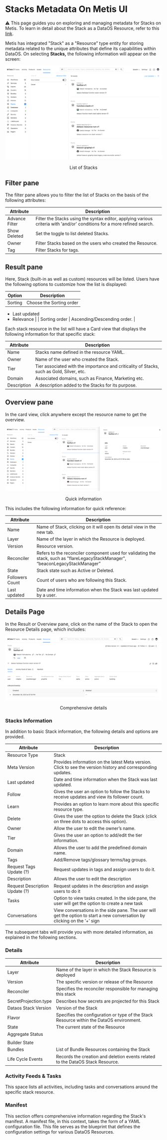 # Stacks Metadata On Metis UI

<aside class="callout">
⚠️ This page guides you on exploring and managing metadata for Stacks on Metis. To learn in detail about the Stack as a DataOS Resource, refer to this <a href="/resources/stacks/">link</a>.

</aside>

Metis has integrated "Stack" as a "Resource” type entity for storing metadata related to the unique attributes that define its capabilities within DataOS. On selecting **Stacks,** the following information will appear on the screen:

![stacks.png](metis_resources_stacks/stacks.png)
<figcaption align = "center"> List of Stacks  </figcaption>

## Filter pane

The filter pane allows you to filter the list of Stacks on the basis of the following attributes:

| Attribute | Description |
| --- | --- |
| Advance Filter | Filter the Stacks using the syntax editor, applying various criteria with 'and/or' conditions for a more refined search. |
| Show Deleted | Set the toggle to list deleted Stacks. |
| Owner | Filter Stacks based on the users who created the Resource. |
| Tag | Filter Stacks for tags. |

## Result pane

Here, Stack (built-in as well as custom) resources will be listed. Users have the following options to customize how the list is displayed:

| Option | Description |
| --- | --- |
| Sorting | Choose the Sorting order
- Last updated
- Relevance |
| Sorting order | Ascending/Descending order. |

Each stack resource in the list will have a Card view that displays the following information for that specific stack:

| Attribute | Description |
| --- | --- |
| Name | Stacks name defined in the resource YAML. |
| Owner | Name of the user who created the Stack. |
| Tier | Tier associated with the importance and criticality of Stacks, such as Gold, Silver, etc. |
| Domain | Associated domains, such as Finance, Marketing etc. |
| Description | A description added to the Stacks for its purpose. |

## Overview pane

In the card view, click anywhere except the resource name to get the overview.

![stack_overview.png](metis_resources_stacks/stack_overview.png)
<figcaption align = "center"> Quick information  </figcaption>

This includes the following information for quick reference:

| Attribute | Description |
| --- | --- |
| Name | Name of Stack, clicking on it will open its detail view in the new tab. |
| Layer | Name of the layer in which the Resource is deployed. |
| Version | Resource version. |
| Reconciler | Refers to the reconciler component used for validating the stack, such as "flareLegacyStackManager", “beaconLegacyStackManager” |
| State | Stack state such as Active or Deleted. |
| Followers Count | Count of users who are following this Stack. |
| Last updated | Date and time information when the Stack was last updated by a user. |

## Details Page

In the Result or Overview pane, click on the name of the Stack to open the Resource Details page, which includes:

![stack_detail.png](metis_resources_stacks/stack_detail.png)
<figcaption align = "center"> Comprehensive details  </figcaption>

### Stacks Information

In addition to basic Stack information, the following details and options are provided.

| Attribute | Description |
| --- | --- |
| Resource Type | Stack |
| Meta Version | Provides information on the latest Meta version. Click to see the version history and corresponding updates.  |
| Last updated | Date and time information when the Stack was last updated. |
| Follow | Gives the user an option to follow the Stacks to receive updates and view its follower count. |
| Learn | Provides an option to learn more about this specific resource type. |
| Delete | Gives the user the option to delete the Stack (click on three dots to access this option). |
| Owner | Allow the user to edit the owner’s name. |
| Tier | Gives the user an option to add/edit the tier information. |
| Domain | Allows the user to add the predefined domain name. |
| Tags | Add/Remove tags/glossary terms/tag groups. |
| Request Tags Update (?) | Request updates in tags and assign users to do it. |
| Description | Allows the user to edit the description |
| Request Description Update (?) | Request updates in the description and assign users to do it |
| Tasks | Option to view tasks created. In the side pane, the user will get the option to create a new task |
| Conversations | View conversations in the side pane. The user will get the option to start a new conversation by clicking on the ‘+’ sign |

The subsequent tabs will provide you with more detailed information, as explained in the following sections.

### Details

| Attribute | Description |
| --- | --- |
| Layer | Name of the layer in which the Stack Resource is deployed |
| Version | The specific version or release of the Resource |
| Reconciler | Specifies the reconciler responsible for managing this stack |
| SecretProjection.type | Describes how secrets are projected for this Stack |
| Dataos Stack Version | Version of the Stack |
| Flavor | Specifies the configuration or type of the Stack Resource within the DataOS environment. |
| State | The current state of the Resource |
| Aggregate Status
 |  |
| Builder State |  |
| Bundles | List of Bundle Resources containing the Stack |
| Life Cycle Events | Records the creation and deletion events related to the DataOS Stack Resource. |

### Activity Feeds & Tasks

This space lists all activities, including tasks and conversations around the specific stack resource.

### Manifest

This section offers comprehensive information regarding the Stack's manifest. A manifest file, in this context, takes the form of a YAML configuration file. This file serves as the blueprint that defines the configuration settings for various DataOS Resources.